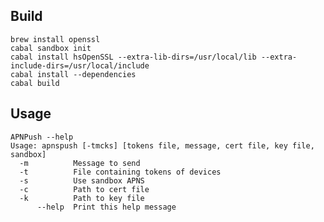 Build
-----
    brew install openssl
    cabal sandbox init
    cabal install hsOpenSSL --extra-lib-dirs=/usr/local/lib --extra-include-dirs=/usr/local/include
    cabal install --dependencies
    cabal build

Usage
-----
    APNPush --help
    Usage: apnspush [-tmcks] [tokens file, message, cert file, key file, sandbox]
      -m          Message to send
      -t          File containing tokens of devices
      -s          Use sandbox APNS
      -c          Path to cert file
      -k          Path to key file
          --help  Print this help message
